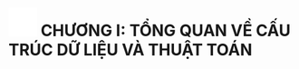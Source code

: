 # <img src="https://raw.githubusercontent.com/nhttruc/Image/master/2021/03/21-21-28-04-icons8_panda_60px_4.png" title="" alt="icons8_panda_60px_4.png" width="50"> CHƯƠNG I: TỔNG QUAN VỀ CẤU TRÚC DỮ LIỆU VÀ THUẬT TOÁN



# 
